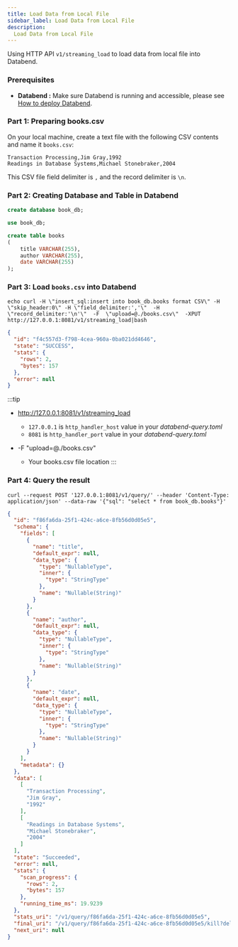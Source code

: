 ```yaml
---
title: Load Data from Local File
sidebar_label: Load Data from Local File
description:
  Load Data from Local File
---
```


Using HTTP API `v1/streaming_load` to load data from local file into Databend.

### Prerequisites

* **Databend :** Make sure Databend is running and accessible, please see [How to deploy Databend](/doc/category/deploy).

### Part 1: Preparing books.csv

On your local machine, create a text file with the following CSV contents and name it `books.csv`:

```text title="books.csv"
Transaction Processing,Jim Gray,1992
Readings in Database Systems,Michael Stonebraker,2004
```
This CSV file field delimiter is `,` and the record delimiter is `\n`.

### Part 2: Creating Database and Table in Databend

```sql
create database book_db;
```

```sql
use book_db;
```

```sql
create table books
(
    title VARCHAR(255),
    author VARCHAR(255),
    date VARCHAR(255)
);
```

### Part 3: Load `books.csv` into Databend

```shell title='Request /v1/streaming_load' API
echo curl -H \"insert_sql:insert into book_db.books format CSV\" -H \"skip_header:0\" -H \"field_delimiter:','\"  -H \"record_delimiter:'\n'\"  -F  \"upload=@./books.csv\"  -XPUT http://127.0.0.1:8081/v1/streaming_load|bash

```

```json title='Response'
{
  "id": "f4c557d3-f798-4cea-960a-0ba021dd4646",
  "state": "SUCCESS",
  "stats": {
    "rows": 2,
    "bytes": 157
  },
  "error": null
}
```

:::tip
* http://127.0.0.1:8081/v1/streaming_load
  * `127.0.0.1` is `http_handler_host` value in your *databend-query.toml*
  * `8081` is `http_handler_port` value in your *databend-query.toml*

* -F  \"upload=@./books.csv\"
  * Your books.csv file location 
:::


### Part 4: Query the result

```shell title='Request v1/query API'
curl --request POST '127.0.0.1:8081/v1/query/' --header 'Content-Type: application/json' --data-raw '{"sql": "select * from book_db.books"}'
```

```json title='Response'
{
  "id": "f86fa6da-25f1-424c-a6ce-8fb56d0d05e5",
  "schema": {
    "fields": [
      {
        "name": "title",
        "default_expr": null,
        "data_type": {
          "type": "NullableType",
          "inner": {
            "type": "StringType"
          },
          "name": "Nullable(String)"
        }
      },
      {
        "name": "author",
        "default_expr": null,
        "data_type": {
          "type": "NullableType",
          "inner": {
            "type": "StringType"
          },
          "name": "Nullable(String)"
        }
      },
      {
        "name": "date",
        "default_expr": null,
        "data_type": {
          "type": "NullableType",
          "inner": {
            "type": "StringType"
          },
          "name": "Nullable(String)"
        }
      }
    ],
    "metadata": {}
  },
  "data": [
    [
      "Transaction Processing",
      "Jim Gray",
      "1992"
    ],
    [
      "Readings in Database Systems",
      "Michael Stonebraker",
      "2004"
    ]
  ],
  "state": "Succeeded",
  "error": null,
  "stats": {
    "scan_progress": {
      "rows": 2,
      "bytes": 157
    },
    "running_time_ms": 19.9239
  },
  "stats_uri": "/v1/query/f86fa6da-25f1-424c-a6ce-8fb56d0d05e5",
  "final_uri": "/v1/query/f86fa6da-25f1-424c-a6ce-8fb56d0d05e5/kill?delete=true",
  "next_uri": null
}
```
